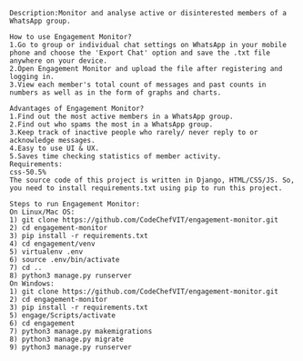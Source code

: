     Description:Monitor and analyse active or disinterested members of a WhatsApp group. 
    
    How to use Engagement Monitor?
    1.Go to group or individual chat settings on WhatsApp in your mobile phone and choose the 'Export Chat' option and save the .txt file anywhere on your device.
    2.Open Engagement Monitor and upload the file after registering and logging in.
    3.View each member's total count of messages and past counts in numbers as well as in the form of graphs and charts.

    Advantages of Engagement Monitor?
    1.Find out the most active members in a WhatsApp group.
    2.Find out who spams the most in a WhatsApp group.
    3.Keep track of inactive people who rarely/ never reply to or acknowledge messages.
    4.Easy to use UI & UX.
    5.Saves time checking statistics of member activity.
    Requirements:
    css-50.5%
    The source code of this project is written in Django, HTML/CSS/JS. So, you need to install requirements.txt using pip to run this project.
    
    Steps to run Engagement Monitor:
    On Linux/Mac OS:
    1) git clone https://github.com/CodeChefVIT/engagement-monitor.git
    2) cd engagement-monitor
    3) pip install -r requirements.txt
    4) cd engagement/venv
    5) virtualenv .env
    6) source .env/bin/activate
    7) cd ..
    8) python3 manage.py runserver
    On Windows:
    1) git clone https://github.com/CodeChefVIT/engagement-monitor.git
    2) cd engagement-monitor
    3) pip install -r requirements.txt
    5) engage/Scripts/activate
    6) cd engagement
    7) python3 manage.py makemigrations
    8) python3 manage.py migrate
    9) python3 manage.py runserver
    
            


